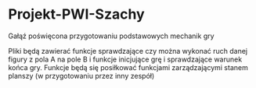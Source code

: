 # Projekt-PWI-Szachy

Gałąź poświęcona przygotowaniu podstawowych mechanik gry

Pliki będą zawierać funkcje sprawdzające czy można wykonać ruch danej figury z pola A na pole B i funkcje inicjujące grę i sprawdzające warunek końca gry.
Funkcje będą się posiłkować funkcjami zarządzającymi stanem planszy (w przygotowaniu przez inny zespół)
